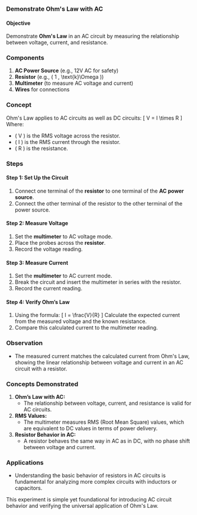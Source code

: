 ### **Demonstrate Ohm's Law with AC**

#### **Objective**

Demonstrate **Ohm's Law** in an AC circuit by measuring the relationship between voltage, current, and resistance.

### **Components**

1. **AC Power Source** (e.g., 12V AC for safety)
2. **Resistor** (e.g., \( 1 \, \text{k}\Omega \))
3. **Multimeter** (to measure AC voltage and current)
4. **Wires** for connections

### **Concept**

Ohm's Law applies to AC circuits as well as DC circuits:
\[
V = I \times R
\]
Where:
- \( V \) is the RMS voltage across the resistor.
- \( I \) is the RMS current through the resistor.
- \( R \) is the resistance.

### **Steps**

#### Step 1: Set Up the Circuit

1. Connect one terminal of the **resistor** to one terminal of the **AC power source**.
2. Connect the other terminal of the resistor to the other terminal of the power source.

#### Step 2: Measure Voltage

1. Set the **multimeter** to AC voltage mode.
2. Place the probes across the **resistor**.
3. Record the voltage reading.

#### Step 3: Measure Current

1. Set the **multimeter** to AC current mode.
2. Break the circuit and insert the multimeter in series with the resistor.
3. Record the current reading.

#### Step 4: Verify Ohm’s Law

1. Using the formula:
   \[
   I = \frac{V}{R}
   \]
   Calculate the expected current from the measured voltage and the known resistance.
2. Compare this calculated current to the multimeter reading.

### **Observation**

- The measured current matches the calculated current from Ohm's Law, showing the linear relationship between voltage and current in an AC circuit with a resistor.

### **Concepts Demonstrated**

1. **Ohm’s Law with AC:**
   - The relationship between voltage, current, and resistance is valid for AC circuits.
2. **RMS Values:**
   - The multimeter measures RMS (Root Mean Square) values, which are equivalent to DC values in terms of power delivery.
3. **Resistor Behavior in AC:**
   - A resistor behaves the same way in AC as in DC, with no phase shift between voltage and current.

### **Applications**

- Understanding the basic behavior of resistors in AC circuits is fundamental for analyzing more complex circuits with inductors or capacitors.

This experiment is simple yet foundational for introducing AC circuit behavior and verifying the universal application of Ohm's Law.
